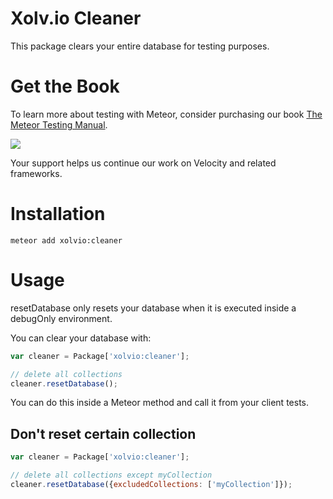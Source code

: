 Xolv.io Cleaner
=============== 

This package clears your entire database for testing purposes.

# Get the Book

To learn more about testing with Meteor, consider purchasing our book [The Meteor Testing Manual](http://www.meteortesting.com/?utm_source=cleaner&utm_medium=banner&utm_campaign=cleaner).

[![](http://www.meteortesting.com/img/tmtm.gif)](http://www.meteortesting.com/?utm_source=cleaner&utm_medium=banner&utm_campaign=cleaner)

Your support helps us continue our work on Velocity and related frameworks.

# Installation

```
meteor add xolvio:cleaner
```

# Usage

resetDatabase only resets your database when it is executed inside a debugOnly environment.

You can clear your database with:

```javascript
var cleaner = Package['xolvio:cleaner'];

// delete all collections
cleaner.resetDatabase();
```

You can do this inside a Meteor method and call it from your client tests.

## Don't reset certain collection

```javascript
var cleaner = Package['xolvio:cleaner'];

// delete all collections except myCollection
cleaner.resetDatabase({excludedCollections: ['myCollection']});
```

